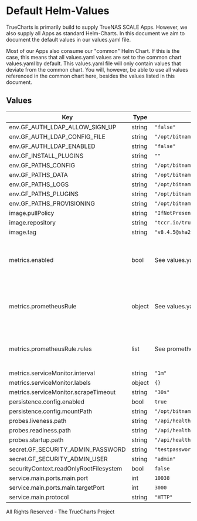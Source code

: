 # Default Helm-Values

TrueCharts is primarily build to supply TrueNAS SCALE Apps.
However, we also supply all Apps as standard Helm-Charts. In this document we aim to document the default values in our values.yaml file.

Most of our Apps also consume our "common" Helm Chart.
If this is the case, this means that all values.yaml values are set to the common chart values.yaml by default. This values.yaml file will only contain values that deviate from the common chart.
You will, however, be able to use all values referenced in the common chart here, besides the values listed in this document.

## Values

| Key | Type | Default | Description |
|-----|------|---------|-------------|
| env.GF_AUTH_LDAP_ALLOW_SIGN_UP | string | `"false"` |  |
| env.GF_AUTH_LDAP_CONFIG_FILE | string | `"/opt/bitnami/grafana/conf/ldap.toml"` |  |
| env.GF_AUTH_LDAP_ENABLED | string | `"false"` |  |
| env.GF_INSTALL_PLUGINS | string | `""` |  |
| env.GF_PATHS_CONFIG | string | `"/opt/bitnami/grafana/conf/grafana.ini"` |  |
| env.GF_PATHS_DATA | string | `"/opt/bitnami/grafana/data"` |  |
| env.GF_PATHS_LOGS | string | `"/opt/bitnami/grafana/logs"` |  |
| env.GF_PATHS_PLUGINS | string | `"/opt/bitnami/grafana/data/plugins"` |  |
| env.GF_PATHS_PROVISIONING | string | `"/opt/bitnami/grafana/conf/provisioning"` |  |
| image.pullPolicy | string | `"IfNotPresent"` |  |
| image.repository | string | `"tccr.io/truecharts/grafana"` |  |
| image.tag | string | `"v8.4.5@sha256:c2426d82bcc0ddc352a51dab17eca5f049c4bc88fecb2afda9eb53bd341262ff"` |  |
| metrics.enabled | bool | See values.yaml | Enable and configure a Prometheus serviceMonitor for the chart under this key. |
| metrics.prometheusRule | object | See values.yaml | Enable and configure Prometheus Rules for the chart under this key. |
| metrics.prometheusRule.rules | list | See prometheusrules.yaml | Configure additionial rules for the chart under this key. |
| metrics.serviceMonitor.interval | string | `"1m"` |  |
| metrics.serviceMonitor.labels | object | `{}` |  |
| metrics.serviceMonitor.scrapeTimeout | string | `"30s"` |  |
| persistence.config.enabled | bool | `true` |  |
| persistence.config.mountPath | string | `"/opt/bitnami/grafana/data"` |  |
| probes.liveness.path | string | `"/api/health"` |  |
| probes.readiness.path | string | `"/api/health"` |  |
| probes.startup.path | string | `"/api/health"` |  |
| secret.GF_SECURITY_ADMIN_PASSWORD | string | `"testpassword"` |  |
| secret.GF_SECURITY_ADMIN_USER | string | `"admin"` |  |
| securityContext.readOnlyRootFilesystem | bool | `false` |  |
| service.main.ports.main.port | int | `10038` |  |
| service.main.ports.main.targetPort | int | `3000` |  |
| service.main.protocol | string | `"HTTP"` |  |

All Rights Reserved - The TrueCharts Project

